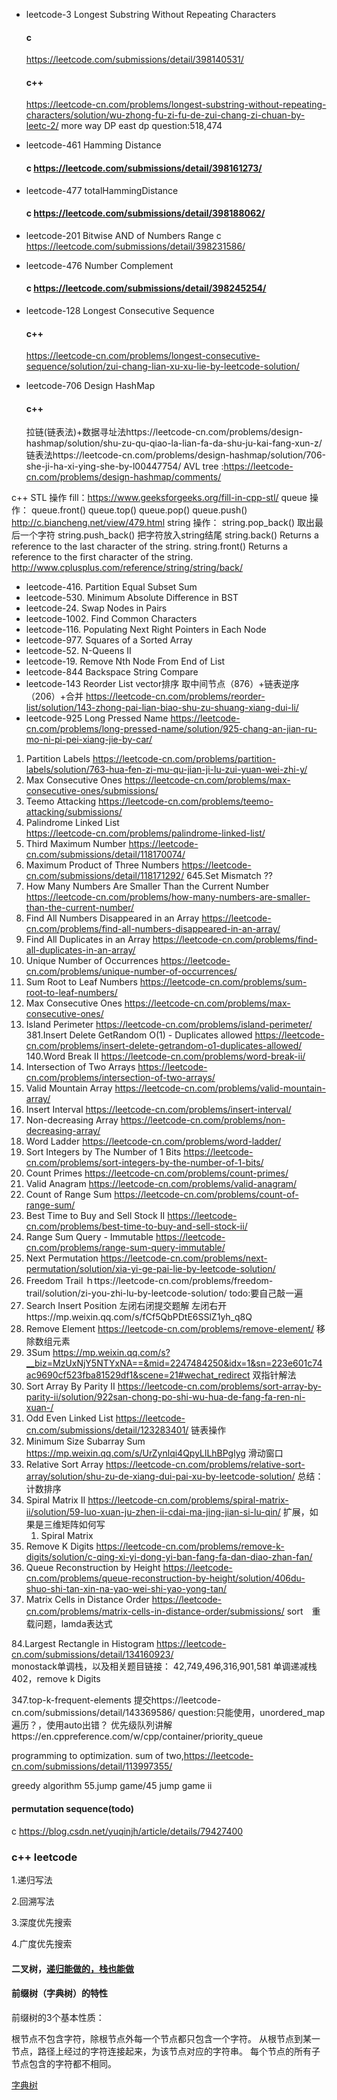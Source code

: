 * leetcode-3 Longest Substring Without Repeating Characters
    #### c
    https://leetcode.com/submissions/detail/398140531/
    #### c++
    https://leetcode-cn.com/problems/longest-substring-without-repeating-characters/solution/wu-zhong-fu-zi-fu-de-zui-chang-zi-chuan-by-leetc-2/
    more way DP
    east dp question:518,474
* leetcode-461 Hamming Distance
    #### c    https://leetcode.com/submissions/detail/398161273/

* leetcode-477 totalHammingDistance
    #### c    https://leetcode.com/submissions/detail/398188062/

* leetcode-201 Bitwise AND of Numbers Range
    c  
    https://leetcode.com/submissions/detail/398231586/
* leetcode-476 Number Complement
    #### c    https://leetcode.com/submissions/detail/398245254/

* leetcode-128 Longest Consecutive Sequence
    #### c++
    https://leetcode-cn.com/problems/longest-consecutive-sequence/solution/zui-chang-lian-xu-xu-lie-by-leetcode-solution/
* leetcode-706 Design HashMap
    #### c++
    拉链(链表法)+数据寻址法https://leetcode-cn.com/problems/design-hashmap/solution/shu-zu-qu-qiao-la-lian-fa-da-shu-ju-kai-fang-xun-z/
    链表法https://leetcode-cn.com/problems/design-hashmap/solution/706-she-ji-ha-xi-ying-she-by-l00447754/
    AVL tree :https://leetcode-cn.com/problems/design-hashmap/comments/


c++ STL 操作
    fill：https://www.geeksforgeeks.org/fill-in-cpp-stl/
queue 操作：
    queue.front()
    queue.top()
    queue.pop()
    queue.push()
    http://c.biancheng.net/view/479.html
 string 操作：
    string.pop_back() 取出最后一个字符
    string.push_back() 把字符放入string结尾
    string.back() Returns a reference to the last character of the string.
    string.front() Returns a reference to the first character of the string.
    http://www.cplusplus.com/reference/string/string/back/
    
* leetcode-416. Partition Equal Subset Sum
* leetcode-530. Minimum Absolute Difference in BST
* leetcode-24. Swap Nodes in Pairs
* leetcode-1002. Find Common Characters
* leetcode-116. Populating Next Right Pointers in Each Node
* leetcode-977. Squares of a Sorted Array
* leetcode-52. N-Queens II
* leetcode-19. Remove Nth Node From End of List
* leetcode-844 Backspace String Compare
* leetcode-143 Reorder List
    vector排序
    取中间节点（876）+链表逆序（206）+合并
    https://leetcode-cn.com/problems/reorder-list/solution/143-zhong-pai-lian-biao-shu-zu-shuang-xiang-dui-li/
* leetcode-925 Long Pressed Name
    https://leetcode-cn.com/problems/long-pressed-name/solution/925-chang-an-jian-ru-mo-ni-pi-pei-xiang-jie-by-car/
 1.   Partition Labels
    https://leetcode-cn.com/problems/partition-labels/solution/763-hua-fen-zi-mu-qu-jian-ji-lu-zui-yuan-wei-zhi-y/
 2.   Max Consecutive Ones
    https://leetcode-cn.com/problems/max-consecutive-ones/submissions/
 3.   Teemo Attacking
     https://leetcode-cn.com/problems/teemo-attacking/submissions/
 4.   Palindrome Linked List   
     https://leetcode-cn.com/problems/palindrome-linked-list/
 5.   Third Maximum Number
     https://leetcode-cn.com/submissions/detail/118170074/
 6.   Maximum Product of Three Numbers
    https://leetcode-cn.com/submissions/detail/118171292/
645.Set Mismatch
    ??
1.    How Many Numbers Are Smaller Than the Current Number
    https://leetcode-cn.com/problems/how-many-numbers-are-smaller-than-the-current-number/
2.   Find All Numbers Disappeared in an Array
    https://leetcode-cn.com/problems/find-all-numbers-disappeared-in-an-array/
3.   Find All Duplicates in an Array
    https://leetcode-cn.com/problems/find-all-duplicates-in-an-array/
4.    Unique Number of Occurrences
    https://leetcode-cn.com/problems/unique-number-of-occurrences/
5.   Sum Root to Leaf Numbers
    https://leetcode-cn.com/problems/sum-root-to-leaf-numbers/
6.   Max Consecutive Ones
    https://leetcode-cn.com/problems/max-consecutive-ones/
7.   Island Perimeter
    https://leetcode-cn.com/problems/island-perimeter/
381.Insert Delete GetRandom O(1) - Duplicates allowed
    https://leetcode-cn.com/problems/insert-delete-getrandom-o1-duplicates-allowed/
140.Word Break II
    https://leetcode-cn.com/problems/word-break-ii/
1.   Intersection of Two Arrays
    https://leetcode-cn.com/problems/intersection-of-two-arrays/
2.   Valid Mountain Array
    https://leetcode-cn.com/problems/valid-mountain-array/
3.  Insert Interval
    https://leetcode-cn.com/problems/insert-interval/
4.   Non-decreasing Array
    https://leetcode-cn.com/problems/non-decreasing-array/
5.   Word Ladder
    https://leetcode-cn.com/problems/word-ladder/
6.    Sort Integers by The Number of 1 Bits
    https://leetcode-cn.com/problems/sort-integers-by-the-number-of-1-bits/
7.   Count Primes
    https://leetcode-cn.com/problems/count-primes/
8.   Valid Anagram
    https://leetcode-cn.com/problems/valid-anagram/
9.   Count of Range Sum
    https://leetcode-cn.com/problems/count-of-range-sum/
10.  Best Time to Buy and Sell Stock II
    https://leetcode-cn.com/problems/best-time-to-buy-and-sell-stock-ii/
11.  Range Sum Query - Immutable
    https://leetcode-cn.com/problems/range-sum-query-immutable/
12. Next Permutation
    https://leetcode-cn.com/problems/next-permutation/solution/xia-yi-ge-pai-lie-by-leetcode-solution/
13.  Freedom Trail
    ｈttps://leetcode-cn.com/problems/freedom-trail/solution/zi-you-zhi-lu-by-leetcode-solution/
    todo:要自己敲一遍
14. Search Insert Position
    左闭右闭提交题解
    左闭右开https://mp.weixin.qq.com/s/fCf5QbPDtE6SSlZ1yh_q8Q
15. Remove Element
    https://leetcode-cn.com/problems/remove-element/
    移除数组元素
16. 3Sum
    https://mp.weixin.qq.com/s?__biz=MzUxNjY5NTYxNA==&mid=2247484250&idx=1&sn=223e601c74ac9690cf523fba81529df1&scene=21#wechat_redirect
    双指针解法
17.  Sort Array By Parity II
    https://leetcode-cn.com/problems/sort-array-by-parity-ii/solution/922san-chong-po-shi-wu-hua-de-fang-fa-ren-ni-xuan-/
18.  Odd Even Linked List
    https://leetcode-cn.com/submissions/detail/123283401/
    链表操作
19.  Minimum Size Subarray Sum
    https://mp.weixin.qq.com/s/UrZynlqi4QpyLlLhBPglyg
    滑动窗口
20.   Relative Sort Array
    https://leetcode-cn.com/problems/relative-sort-array/solution/shu-zu-de-xiang-dui-pai-xu-by-leetcode-solution/
    总结：计数排序
21. Spiral Matrix II
    https://leetcode-cn.com/problems/spiral-matrix-ii/solution/59-luo-xuan-ju-zhen-ii-cdai-ma-jing-jian-si-lu-qin/
    扩展，如果是三维矩阵如何写
    1.  Spiral Matrix
22.  Remove K Digits
    https://leetcode-cn.com/problems/remove-k-digits/solution/c-qing-xi-yi-dong-yi-ban-fang-fa-dan-diao-zhan-fan/
23.  Queue Reconstruction by Height
   https://leetcode-cn.com/problems/queue-reconstruction-by-height/solution/406du-shuo-shi-tan-xin-na-yao-wei-shi-yao-yong-tan/
24.   Matrix Cells in Distance Order
    https://leetcode-cn.com/problems/matrix-cells-in-distance-order/submissions/
    sort　重载问题，lamda表达式

84.Largest Rectangle in Histogram
https://leetcode-cn.com/submissions/detail/134160923/  
monostack单调栈，以及相关题目链接：
    42,749,496,316,901,581
单调递减栈 402，remove k Digits

347.top-k-frequent-elements
提交https://leetcode-cn.com/submissions/detail/143369586/   question:只能使用，unordered_map遍历？，使用auto出错？
优先级队列讲解https://en.cppreference.com/w/cpp/container/priority_queue


programming to  optimization.
sum of two,https://leetcode-cn.com/submissions/detail/113997355/


greedy algorithm
55.jump game/45 jump game ii

#### permutation sequence(todo)
c https://blog.csdn.net/yuqinjh/article/details/79427400


### c++ leetcode

1.递归写法

2.回溯写法

3.深度优先搜索

4.广度优先搜索

#### 二叉树，[递归能做的，栈也能做](https://programmercarl.com/%E4%BA%8C%E5%8F%89%E6%A0%91%E7%9A%84%E8%BF%AD%E4%BB%A3%E9%81%8D%E5%8E%86.html)
#### 前缀树（字典树）的特性


前缀树的3个基本性质：

根节点不包含字符，除根节点外每一个节点都只包含一个字符。
从根节点到某一节点，路径上经过的字符连接起来，为该节点对应的字符串。
每个节点的所有子节点包含的字符都不相同。

[字典树](https://zhuanlan.zhihu.com/p/28891541)